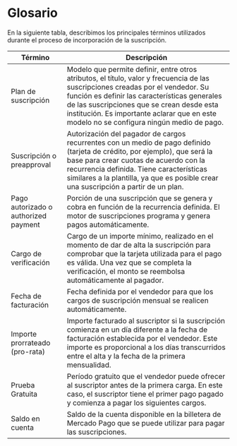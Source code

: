 # Glosario

En la siguiente tabla, describimos los principales términos utilizados durante el proceso de incorporación de la suscripción.

| Término | Descripción |
|---|---|
| Plan de suscripción | Modelo que permite definir, entre otros atributos, el título, valor y frecuencia de las suscripciones creadas por el vendedor. Su función es definir las características generales de las suscripciones que se crean desde esta institución. Es importante aclarar que en este modelo no se configura ningún medio de pago. |
| Suscripción o preapproval | Autorización del pagador de cargos recurrentes con un medio de pago definido (tarjeta de crédito, por ejemplo), que será la base para crear cuotas de acuerdo con la recurrencia definida. Tiene características similares a la plantilla, ya que es posible crear una suscripción a partir de un plan. |
| Pago autorizado o authorized payment | Porción de una suscripción que se genera y cobra en función de la recurrencia definida. El motor de suscripciones programa y genera pagos automáticamente. |
| Cargo de verificación | Cargo de un importe mínimo, realizado en el momento de dar de alta la suscripción para comprobar que la tarjeta utilizada para el pago es válida. Una vez que se completa la verificación, el monto se reembolsa automáticamente al pagador. |
| Fecha de facturación | Fecha definida por el vendedor para que los cargos de suscripción mensual se realicen automáticamente. |
| Importe prorrateado (pro-rata) | Importe facturado al suscriptor si la suscripción comienza en un día diferente a la fecha de facturación establecida por el vendedor. Este importe es proporcional a los días transcurridos entre el alta y la fecha de la primera mensualidad. |
| Prueba Gratuita | Período gratuito que el vendedor puede ofrecer al suscriptor antes de la primera carga. En este caso, el suscriptor tiene el primer pago pagado y comienza a pagar los siguientes cargos. |
| Saldo en cuenta | Saldo de la cuenta disponible en la billetera de Mercado Pago que se puede utilizar para pagar las suscripciones. |
